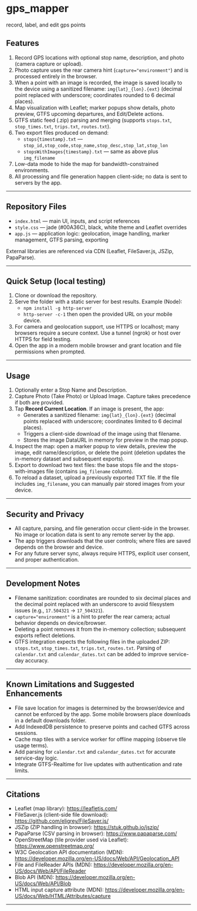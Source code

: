 # gps_mapper
record, label, and edit gps points
## Features
1. Record GPS locations with optional stop name, description, and photo (camera capture or upload).  
2. Photo capture uses the rear camera hint (`capture="environment"`) and is processed entirely in the browser.  
3. When a point with an image is recorded, the image is saved locally to the device using a sanitized filename: `img{lat}_{lon}.{ext}` (decimal point replaced with underscore; coordinates rounded to 6 decimal places).  
4. Map visualization with Leaflet; marker popups show details, photo preview, GTFS upcoming departures, and Edit/Delete actions.  
5. GTFS static feed (.zip) parsing and merging (supports `stops.txt`, `stop_times.txt`, `trips.txt`, `routes.txt`).  
6. Two export files produced on demand:
   - `stops{timestamp}.txt` — `stop_id,stop_code,stop_name,stop_desc,stop_lat,stop_lon`  
   - `stopsWithImages{timestamp}.txt` — same as above plus `img_filename`  
7. Low-data mode to hide the map for bandwidth-constrained environments.  
8. All processing and file generation happen client-side; no data is sent to servers by the app.

---

## Repository Files
- `index.html` — main UI, inputs, and script references  
- `style.css` — jade (#00A36C), black, white theme and Leaflet overrides  
- `app.js` — application logic: geolocation, image handling, marker management, GTFS parsing, exporting

External libraries are referenced via CDN (Leaflet, FileSaver.js, JSZip, PapaParse).

---

## Quick Setup (local testing)
1. Clone or download the repository.  
2. Serve the folder with a static server for best results. Example (Node):
   - `npm install -g http-server`  
   - `http-server -c-1` then open the provided URL on your mobile device.  
3. For camera and geolocation support, use HTTPS or localhost; many browsers require a secure context. Use a tunnel (ngrok) or host over HTTPS for field testing.  
4. Open the app in a modern mobile browser and grant location and file permissions when prompted.

---

## Usage
1. Optionally enter a Stop Name and Description.  
2. Capture Photo (Take Photo) or Upload Image. Capture takes precedence if both are provided.  
3. Tap **Record Current Location**. If an image is present, the app:
   - Generates a sanitized filename: `img{lat}_{lon}.{ext}` (decimal points replaced with underscore; coordinates limited to 6 decimal places).  
   - Triggers a client-side download of the image using that filename.  
   - Stores the image DataURL in memory for preview in the map popup.  
4. Inspect the map: open a marker popup to view details, preview the image, edit name/description, or delete the point (deletion updates the in-memory dataset and subsequent exports).  
5. Export to download two text files: the base stops file and the stops-with-images file (contains `img_filename` column).  
6. To reload a dataset, upload a previously exported TXT file. If the file includes `img_filename`, you can manually pair stored images from your device.

---

## Security and Privacy
- All capture, parsing, and file generation occur client-side in the browser. No image or location data is sent to any remote server by the app.  
- The app triggers downloads that the user controls; where files are saved depends on the browser and device.  
- For any future server sync, always require HTTPS, explicit user consent, and proper authentication.

---

## Development Notes
- Filename sanitization: coordinates are rounded to six decimal places and the decimal point replaced with an underscore to avoid filesystem issues (e.g., `17.504321` → `17_504321`).  
- `capture="environment"` is a hint to prefer the rear camera; actual behavior depends on device/browser.  
- Deleting a point removes it from the in-memory collection; subsequent exports reflect deletions.  
- GTFS integration expects the following files in the uploaded ZIP: `stops.txt`, `stop_times.txt`, `trips.txt`, `routes.txt`. Parsing of `calendar.txt` and `calendar_dates.txt` can be added to improve service-day accuracy.

---

## Known Limitations and Suggested Enhancements
- File save location for images is determined by the browser/device and cannot be enforced by the app. Some mobile browsers place downloads in a default downloads folder.  
- Add IndexedDB persistence to preserve points and cached GTFS across sessions.  
- Cache map tiles with a service worker for offline mapping (observe tile usage terms).  
- Add parsing for `calendar.txt` and `calendar_dates.txt` for accurate service-day logic.  
- Integrate GTFS-Realtime for live updates with authentication and rate limits.

---

## Citations
- Leaflet (map library): https://leafletjs.com/  
- FileSaver.js (client-side file download): https://github.com/eligrey/FileSaver.js/  
- JSZip (ZIP handling in browser): https://stuk.github.io/jszip/  
- PapaParse (CSV parsing in browser): https://www.papaparse.com/  
- OpenStreetMap (tile provider used via Leaflet): https://www.openstreetmap.org/  
- W3C Geolocation API documentation (MDN): https://developer.mozilla.org/en-US/docs/Web/API/Geolocation_API  
- File and FileReader APIs (MDN): https://developer.mozilla.org/en-US/docs/Web/API/FileReader  
- Blob API (MDN): https://developer.mozilla.org/en-US/docs/Web/API/Blob  
- HTML input capture attribute (MDN): https://developer.mozilla.org/en-US/docs/Web/HTML/Attributes/capture

---

